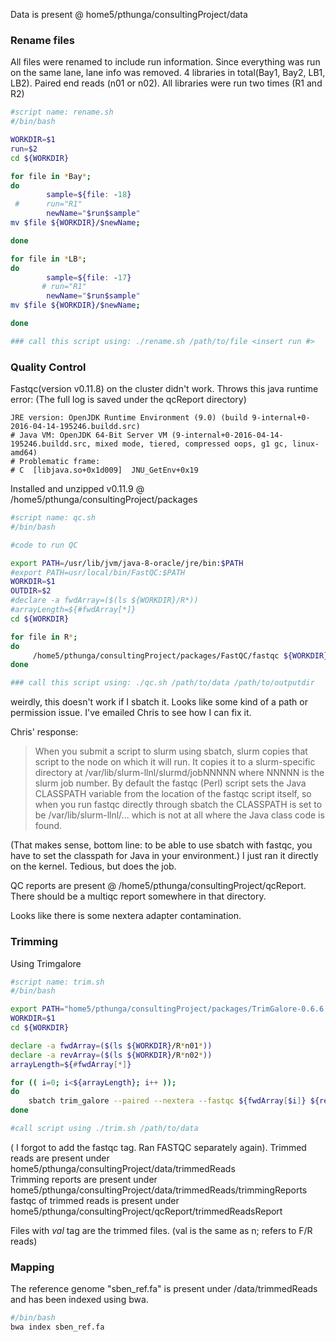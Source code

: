 Data is present @ home5/pthunga/consultingProject/data
### Rename files 

All files were renamed to include run information. Since everything was run on the same lane, lane info was removed. 
4 libraries in total(Bay1, Bay2, LB1, LB2). Paired end reads (n01 or n02). All libraries were run two times (R1 and R2)

```bash
#script name: rename.sh
#/bin/bash

WORKDIR=$1
run=$2
cd ${WORKDIR}

for file in *Bay*;
do
        sample=${file: -18}
 #      run="R1"
        newName="$run$sample"
mv $file ${WORKDIR}/$newName;

done

for file in *LB*;
do
        sample=${file: -17}
       # run="R1"
        newName="$run$sample"
mv $file ${WORKDIR}/$newName;

done

### call this script using: ./rename.sh /path/to/file <insert run #>
```
### Quality Control

Fastqc(version v0.11.8) on the cluster didn't work. Throws this java runtime error: (The full log is saved under the qcReport directory)

```
JRE version: OpenJDK Runtime Environment (9.0) (build 9-internal+0-2016-04-14-195246.buildd.src)
# Java VM: OpenJDK 64-Bit Server VM (9-internal+0-2016-04-14-195246.buildd.src, mixed mode, tiered, compressed oops, g1 gc, linux-amd64)
# Problematic frame:
# C  [libjava.so+0x1d009]  JNU_GetEnv+0x19
 ```
 Installed and unzipped v0.11.9 @ /home5/pthunga/consultingProject/packages
 
 ```bash
#script name: qc.sh
#/bin/bash

#code to run QC

export PATH=/usr/lib/jvm/java-8-oracle/jre/bin:$PATH
#export PATH=usr/local/bin/FastQC:$PATH
WORKDIR=$1
OUTDIR=$2
#declare -a fwdArray=($(ls ${WORKDIR}/R*))
#arrayLength=${#fwdArray[*]}
cd ${WORKDIR}

for file in R*;
do
      /home5/pthunga/consultingProject/packages/FastQC/fastqc ${WORKDIR}/$file -o ${OUTDIR};
done

### call this script using: ./qc.sh /path/to/data /path/to/outputdir
 ```
 weirdly, this doesn't work if I sbatch it. Looks like some kind of a path or permission issue. I've emailed Chris to see how I can fix it. 
 
 Chris' response:
 >When you submit a script to slurm using sbatch, slurm copies that script to the node on which it will run. It copies it to a slurm-specific directory at /var/lib/slurm-llnl/slurmd/jobNNNNN where NNNNN is the slurm job number. By default the fastqc (Perl) script sets the Java CLASSPATH variable from the location of the fastqc script itself, so when you run fastqc directly through sbatch the CLASSPATH is set to be /var/lib/slurm-llnl/... which is not at all where the Java class code is found.
 
(That makes sense, bottom line: to be able to use sbatch with fastqc, you have to set the classpath for Java in your environment.)
I just ran it directly on the kernel. Tedious, but does the job.

QC reports are present @ /home5/pthunga/consultingProject/qcReport. There should be a multiqc report somewhere in that directory. 

Looks like there is some nextera adapter contamination.

### Trimming

Using Trimgalore 
```bash
#script name: trim.sh
#/bin/bash

export PATH="home5/pthunga/consultingProject/packages/TrimGalore-0.6.6:$PATH"
WORKDIR=$1
cd ${WORKDIR}

declare -a fwdArray=($(ls ${WORKDIR}/R*n01*))
declare -a revArray=($(ls ${WORKDIR}/R*n02*))
arrayLength=${#fwdArray[*]}

for (( i=0; i<${arrayLength}; i++ ));
do
    sbatch trim_galore --paired --nextera --fastqc ${fwdArray[$i]} ${revArray[$i]}
done

#call script using ./trim.sh /path/to/data 
```

( I forgot to add the fastqc tag. Ran FASTQC separately again). 
Trimmed reads are present under home5/pthunga/consultingProject/data/trimmedReads  
Trimming reports are present under home5/pthunga/consultingProject/data/trimmedReads/trimmingReports  
fastqc of trimmed reads is present under home5/pthunga/consultingProject/qcReport/trimmedReadsReport

Files with _val_ tag are the trimmed files. (val is the same as n; refers to F/R reads)

### Mapping

The reference genome "sben_ref.fa" is present under /data/trimmedReads and has been indexed using bwa. 
```bash
#/bin/bash
bwa index sben_ref.fa
```

